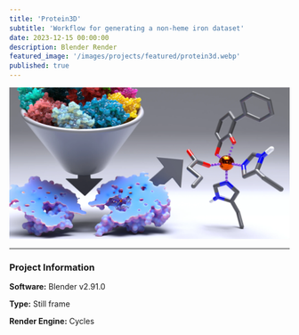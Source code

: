 ```yaml
---
title: 'Protein3D'
subtitle: 'Workflow for generating a non-heme iron dataset'
date: 2023-12-15 00:00:00
description: Blender Render
featured_image: '/images/projects/featured/protein3d.webp'
published: true
---
```


![](/images/projects/full_size/protein3d.webp)

---

### Project Information

**Software:** Blender v2.91.0

**Type:** Still frame

**Render Engine:** Cycles
